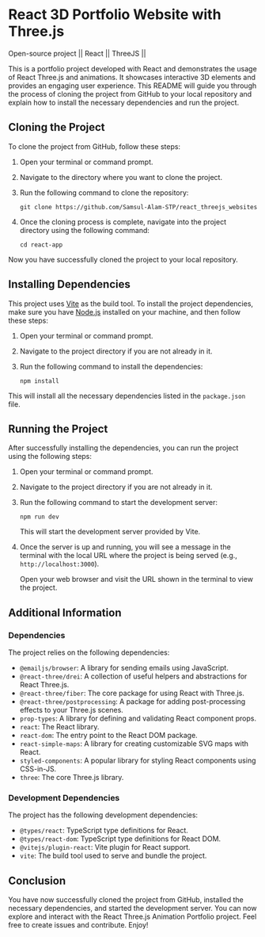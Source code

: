 #  React 3D Portfolio Website with Three.js

Open-source project || React || ThreeJS ||

This is a portfolio project developed with React and demonstrates the usage of React Three.js and animations. It showcases interactive 3D elements and provides an engaging user experience. This README will guide you through the process of cloning the project from GitHub to your local repository and explain how to install the necessary dependencies and run the project.

## Cloning the Project

To clone the project from GitHub, follow these steps:

1. Open your terminal or command prompt.
2. Navigate to the directory where you want to clone the project.
3. Run the following command to clone the repository:

   ```
   git clone https://github.com/Samsul-Alam-STP/react_threejs_websites
   ```

4. Once the cloning process is complete, navigate into the project directory using the following command:

   ```
   cd react-app
   ```

Now you have successfully cloned the project to your local repository.

## Installing Dependencies

This project uses [Vite](https://vitejs.dev/) as the build tool. To install the project dependencies, make sure you have [Node.js](https://nodejs.org/) installed on your machine, and then follow these steps:

1. Open your terminal or command prompt.
2. Navigate to the project directory if you are not already in it.
3. Run the following command to install the dependencies:

   ```
   npm install
   ```

This will install all the necessary dependencies listed in the `package.json` file.

## Running the Project

After successfully installing the dependencies, you can run the project using the following steps:

1. Open your terminal or command prompt.
2. Navigate to the project directory if you are not already in it.
3. Run the following command to start the development server:

   ```
   npm run dev
   ```

   This will start the development server provided by Vite.

4. Once the server is up and running, you will see a message in the terminal with the local URL where the project is being served (e.g., `http://localhost:3000`).

   Open your web browser and visit the URL shown in the terminal to view the project.

## Additional Information

### Dependencies

The project relies on the following dependencies:

- `@emailjs/browser`: A library for sending emails using JavaScript.
- `@react-three/drei`: A collection of useful helpers and abstractions for React Three.js.
- `@react-three/fiber`: The core package for using React with Three.js.
- `@react-three/postprocessing`: A package for adding post-processing effects to your Three.js scenes.
- `prop-types`: A library for defining and validating React component props.
- `react`: The React library.
- `react-dom`: The entry point to the React DOM package.
- `react-simple-maps`: A library for creating customizable SVG maps with React.
- `styled-components`: A popular library for styling React components using CSS-in-JS.
- `three`: The core Three.js library.

### Development Dependencies

The project has the following development dependencies:

- `@types/react`: TypeScript type definitions for React.
- `@types/react-dom`: TypeScript type definitions for React DOM.
- `@vitejs/plugin-react`: Vite plugin for React support.
- `vite`: The build tool used to serve and bundle the project.

## Conclusion

You have now successfully cloned the project from GitHub, installed the necessary dependencies, and started the development server. You can now explore and interact with the React Three.js Animation Portfolio project. Feel free to create issues and contribute. Enjoy!

